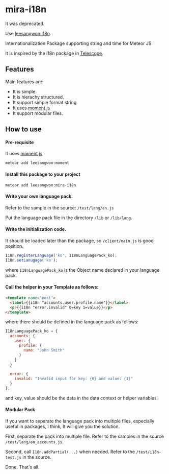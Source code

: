 mira-i18n
=========

It was deprecated.

Use [leesangwon:i18n](https://github.com/miraten/meteor-i18n).


Internationalization Package supporting string and time for Meteor JS

It is inspired by the i18n package in [Telescope](https://github.com/SachaG/Telescope).


Features
--------

Main features are:
 - It is simple.
 - It is hierachy structured.
 - It support simple format string.
 - It uses [moment.js](http://momentjs.com)
 - It support modular files.

How to use
----------
#### Pre-requisite
It uses [moment.js](http://momentjs.com/).

`meteor add leesangwon:moment`

#### Install this package to your project

`meteor add leesangwon:mira-i18n`
 
#### Write your own language pack.
 
Refer to the sample in the source: `/test/lang/en.js`
 
Put the language pack file in the directory `/lib` or `/lib/lang`.
 
#### Write the initialization code.
 
It should be loaded later than the package, so `/client/main.js` is good position.
 
```javascript
I18n.registerLanguage('ko', I18nLanguagePack_ko);
I18n.setLanugage('ko');
```
 
where `I18nLanguagePack_ko` is the Object name declared in your language pack.

#### Call the helper in your Template as follows:
 
```html
<template name="post">
  <label>{{i18n "accounts.user.profile.name"}}</label>
  <p>{{i18n "error.invalid" 0=key 1=value}}</p>
</template>
```

where there should be defined in the language pack as follows:

```javascript
I18nLanguagePack_ko = {
  accounts: {
    user: {
      profile: {
        name: "John Smith"
      }
    }
  }
  
  error: {
    invalid: "Invalid input for key: {0} and value: {1}"
  }
};
```

and key, value should be the data in the data context or helper variables.

#### Modular Pack
If you want to separate the language pack into multiple files, especially useful in packages, I think,
It will give you the solution.

First, separate the pack into multiple file. Refer to the samples in the source `/test/lang/en_accounts.js`.

Second, call `I18n.addPartial(...)` when needed. Refer to the `/test/i18n-test.js` in the source.

Done. That's all.





